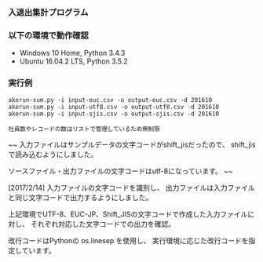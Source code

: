 ### 入退出集計プログラム

### 以下の環境で動作確認
  - Windows 10 Home, Python 3.4.3
  - Ubuntu 16.04.2 LTS, Python 3.5.2

### 実行例

  ```
  akerun-sum.py -i input-euc.csv -o output-euc.csv -d 201610
  akerun-sum.py -i input-utf8.csv -o output-utf8.csv -d 201610
  akerun-sum.py -i input-sjis.csv -o output-sjis.csv -d 201610
  ```

    社員数やレコードの数はリストで管理しているため無制限

~~
入力ファイルはサンプルデータの文字コードがshift_jisだったので、
shift_jisで読み込むようにしました。

ソースファイル・出力ファイルの文字コードはutf-8になっています。
~~

[2017/2/14]
入力ファイルの文字コードを識別し、
出力ファイルは入力ファイルと同じ文字コードで出力するようにしました。

上記環境でUTF-8、EUC-JP、Shift_JISの文字コードで作成した入力ファイルに対し、
それぞれ対応した文字コードでの出力を確認。

改行コードはPythonの os.linesep を使用し、
実行環境に応じた改行コードを指定しています。
